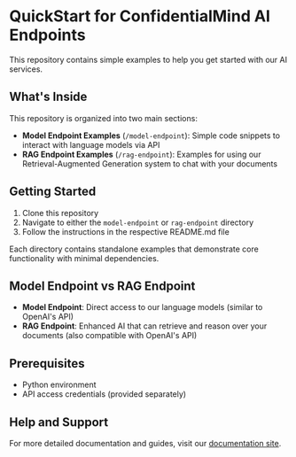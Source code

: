 # QuickStart for ConfidentialMind AI Endpoints

This repository contains simple examples to help you get started with our AI services.

## What's Inside

This repository is organized into two main sections:

- **Model Endpoint Examples** (`/model-endpoint`): Simple code snippets to interact with language models via API
- **RAG Endpoint Examples** (`/rag-endpoint`): Examples for using our Retrieval-Augmented Generation system to chat with your documents

## Getting Started

1. Clone this repository
2. Navigate to either the `model-endpoint` or `rag-endpoint` directory
3. Follow the instructions in the respective README.md file

Each directory contains standalone examples that demonstrate core functionality with minimal dependencies.

## Model Endpoint vs RAG Endpoint

- **Model Endpoint**: Direct access to our language models (similar to OpenAI's API)
- **RAG Endpoint**: Enhanced AI that can retrieve and reason over your documents (also compatible with OpenAI's API)

## Prerequisites

- Python environment
- API access credentials (provided separately)

## Help and Support

For more detailed documentation and guides, visit our [documentation site](https://docs.confidentialmind.com/).